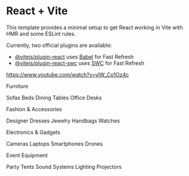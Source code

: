 # React + Vite

This template provides a minimal setup to get React working in Vite with HMR and some ESLint rules.

Currently, two official plugins are available:

- [@vitejs/plugin-react](https://github.com/vitejs/vite-plugin-react/blob/main/packages/plugin-react/README.md) uses [Babel](https://babeljs.io/) for Fast Refresh
- [@vitejs/plugin-react-swc](https://github.com/vitejs/vite-plugin-react-swc) uses [SWC](https://swc.rs/) for Fast Refresh


https://www.youtube.com/watch?v=ylW_Co1Oz4c


Furniture

Sofas
Beds
Dining Tables
Office Desks

Fashion & Accessories

Designer Dresses
Jewelry
Handbags
Watches

Electronics & Gadgets

Cameras
Laptops
Smartphones
Drones

Event Equipment

Party Tents
Sound Systems
Lighting
Projectors